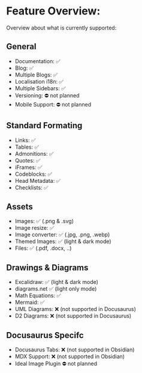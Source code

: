 # Feature Overview:
Overview about what is currently supported:

## General
- Documentation: ✅
- Blog: ✅ 
- Multiple Blogs: ✅ 
- Localisation i18n: ✅
- Multiple Sidebars: ✅
- Versioning: ⛔ not planned
- Mobile Support: ⛔ not planned

## Standard Formating
- Links: ✅
- Tables: ✅
- Admonitions: ✅
- Quotes: ✅
- iFrames: ✅
- Codeblocks: ✅
- Head Metadata: ✅
- Checklists: ✅

## Assets
- Images: ✅ (.png & .svg)
- Image resize: ✅
- Image converter: ✅ (.jpg, .png, .webp)
- Themed Images: ✅ (light & dark mode)
- Files: ✅ (.pdf, .docx, ..)

## Drawings & Diagrams
- Excalidraw: ✅ (light & dark mode)
- diagrams.net ✅ (light only mode)
- Math Equations: ✅
- Mermaid: ✅
- UML Diagrams: ❌ (not supported in Docusaurus)
- D2 Diagrams: ❌ (not supported in Docusaurus)

## Docusaurus Specifc
- Docusaurus Tabs: ❌ (not supported in Obsidian)
- MDX Support: ❌ (not supported in Obsidian)
- Ideal Image Plugin ⛔ not planned
